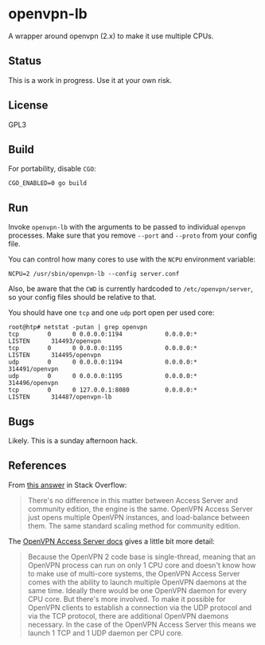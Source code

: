 # openvpn-lb

A wrapper around openvpn (2.x) to make it use multiple CPUs.

## Status

This is a work in progress. Use it at your own risk.

## License

GPL3

## Build

For portability, disable `CGO`:

```
CGO_ENABLED=0 go build
```

## Run

Invoke `openvpn-lb` with the arguments to be passed to individual `openvpn`
processes. Make sure that you remove `--port` and `--proto` from your config
file.

You can control how many cores to use with the `NCPU` environment variable:

```
NCPU=2 /usr/sbin/openvpn-lb --config server.conf
```

Also, be aware that the `CWD` is currently hardcoded to `/etc/openvpn/server`,
so your config files should be relative to that.

You should have one `tcp` and one `udp` port open per used core:

```
root@htp# netstat -putan | grep openvpn
tcp        0      0 0.0.0.0:1194            0.0.0.0:*               LISTEN      314493/openvpn
tcp        0      0 0.0.0.0:1195            0.0.0.0:*               LISTEN      314495/openvpn
udp        0      0 0.0.0.0:1194            0.0.0.0:*                           314491/openvpn
udp        0      0 0.0.0.0:1195            0.0.0.0:*                           314496/openvpn
tcp        0      0 127.0.0.1:8080          0.0.0.0:*               LISTEN      314487/openvpn-lb
```

## Bugs

Likely. This is a sunday afternoon hack.

## References

From [this answer](https://serverfault.com/a/1024171) in Stack Overflow:

> There's no difference in this matter between Access Server and community edition, the engine is the same.
> OpenVPN Access Server just opens multiple OpenVPN instances, and load-balance between them. The same standard scaling method for community edition.


The [OpenVPN Access Server docs](https://openvpn.net/vpn-server-resources/advanced-option-settings-on-the-command-line/)
gives a little bit more detail:

> Because the OpenVPN 2 code base is single-thread, meaning that an OpenVPN
> process can run on only 1 CPU core and doesn't know how to make use of
> multi-core systems, the OpenVPN Access Server comes with the ability to launch
> multiple OpenVPN daemons at the same time. Ideally there would be one OpenVPN
> daemon for every CPU core. But there's more involved. To make it possible for
> OpenVPN clients to establish a connection via the UDP protocol and via the TCP
> protocol, there are additional OpenVPN daemons necessary. In the case of the
> OpenVPN Access Server this means we launch 1 TCP and 1 UDP daemon per CPU core.
